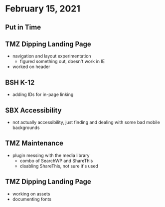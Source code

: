 # February 15, 2021

## Put in Time

## TMZ Dipping Landing Page
- navigation and layout experimentation
	- figured something out, doesn't work in IE
- worked on header

## BSH K-12
- adding IDs for in-page linking

## SBX Accessibility
- not actually accessibility, just finding and dealing with some bad mobile backgrounds

## TMZ Maintenance
- plugin messing with the media library
	- combo of SearchWP and ShareThis
	- disabling ShareThis, not sure it's used

## TMZ Dipping Landing Page
- working on assets
- documenting fonts
